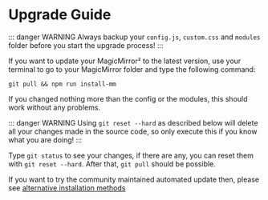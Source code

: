 # Upgrade Guide

::: danger WARNING 
Always backup your `config.js`, `custom.css` and `modules`
folder before you start the upgrade process!
:::

If you want to update your MagicMirror² to the latest version, use your terminal
to go to your MagicMirror folder and type the following command:

```shell
git pull && npm run install-mm
```

If you changed nothing more than the config or the modules, this should work
without any problems.

::: danger WARNING
Using `git reset --hard` as described below will delete all
your changes made in the source code, so only execute this if you know what you
are doing!
:::

Type `git status` to see your changes, if there are any, you can reset them with
`git reset --hard`. After that, `git pull` should be possible.

If you want to try the community maintained automated update then, please see
[alternative installation methods](installation.md#alternative-installation-methods)

